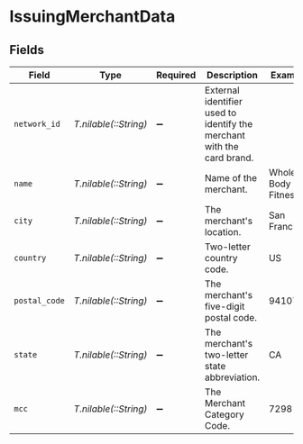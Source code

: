 # IssuingMerchantData


## Fields

| Field                                                                  | Type                                                                   | Required                                                               | Description                                                            | Example                                                                |
| ---------------------------------------------------------------------- | ---------------------------------------------------------------------- | ---------------------------------------------------------------------- | ---------------------------------------------------------------------- | ---------------------------------------------------------------------- |
| `network_id`                                                           | *T.nilable(::String)*                                                  | :heavy_minus_sign:                                                     | External identifier used to identify the merchant with the card brand. |                                                                        |
| `name`                                                                 | *T.nilable(::String)*                                                  | :heavy_minus_sign:                                                     | Name of the merchant.                                                  | Whole Body Fitness                                                     |
| `city`                                                                 | *T.nilable(::String)*                                                  | :heavy_minus_sign:                                                     | The merchant's location.                                               | San Francisco                                                          |
| `country`                                                              | *T.nilable(::String)*                                                  | :heavy_minus_sign:                                                     | Two-letter country code.                                               | US                                                                     |
| `postal_code`                                                          | *T.nilable(::String)*                                                  | :heavy_minus_sign:                                                     | The merchant's five-digit postal code.                                 | 94107                                                                  |
| `state`                                                                | *T.nilable(::String)*                                                  | :heavy_minus_sign:                                                     | The merchant's two-letter state abbreviation.                          | CA                                                                     |
| `mcc`                                                                  | *T.nilable(::String)*                                                  | :heavy_minus_sign:                                                     | The Merchant Category Code.                                            | 7298                                                                   |